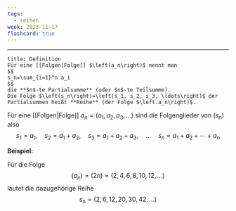 ```yaml
---
tags:
  - reihen
week: 2023-11-17
flashcard: true
---
```

***

```ad-important
title: Definition
Für eine [[Folgen|Folge]] $\left(a_n\right)$ nennt man
$$
s_n=\sum_{i=1}^n a_i
$$
die **$n$-te Partialsumme** (oder $n$-te Teilsumme).
Die Folge $\left(s_n\right)=\left(s_1, s_2, s_3, \ldots\right)$ der Partialsummen heißt **Reihe** (der Folge $\left.a_n\right)$.

```

Für eine [[Folgen|Folge]] $a_n=\left(a_1, a_2, a_3, \ldots\right)$ sind die Folgenglieder von $\left(s_n\right)$ also
$$
s_1=a_1, \quad s_2=a_1+a_2, \quad s_3=a_1+a_2+a_3, \quad \ldots \quad s_n=a_1+a_2+\cdots+a_n
$$

**Beispiel:** 

Für die Folge
$$
\left(a_n\right)=(2 n)=(2,4,6,8,10,12, \ldots)
$$
lautet die dazugehörige Reihe
$$
s_n=(2,6,12,20,30,42, \ldots)
$$
